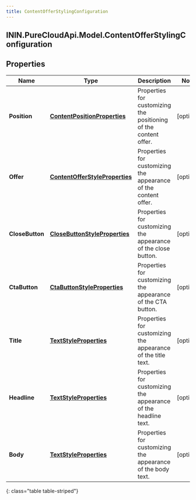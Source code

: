 ```yaml
---
title: ContentOfferStylingConfiguration
---
```

## ININ.PureCloudApi.Model.ContentOfferStylingConfiguration

## Properties

|Name | Type | Description | Notes|
|------------ | ------------- | ------------- | -------------|
| **Position** | [**ContentPositionProperties**](ContentPositionProperties.html) | Properties for customizing the positioning of the content offer. | [optional] |
| **Offer** | [**ContentOfferStyleProperties**](ContentOfferStyleProperties.html) | Properties for customizing the appearance of the content offer. | [optional] |
| **CloseButton** | [**CloseButtonStyleProperties**](CloseButtonStyleProperties.html) | Properties for customizing the appearance of the close button. | [optional] |
| **CtaButton** | [**CtaButtonStyleProperties**](CtaButtonStyleProperties.html) | Properties for customizing the appearance of the CTA button. | [optional] |
| **Title** | [**TextStyleProperties**](TextStyleProperties.html) | Properties for customizing the appearance of the title text. | [optional] |
| **Headline** | [**TextStyleProperties**](TextStyleProperties.html) | Properties for customizing the appearance of the headline text. | [optional] |
| **Body** | [**TextStyleProperties**](TextStyleProperties.html) | Properties for customizing the appearance of the body text. | [optional] |
{: class="table table-striped"}



